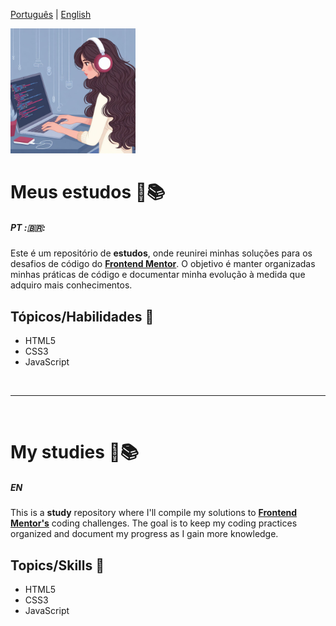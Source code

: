 [Português](#PT) | [English](#en)

<img src="./img-readme/img.jpg" width=200px>

# Meus estudos 📝📚

##### PT :🇧🇷:

Este é um repositório de <strong>estudos</strong>, onde reunirei minhas soluções para os desafios de código do <strong>[Frontend Mentor](https://www.frontendmentor.io/challenges)</strong>. O objetivo é manter organizadas minhas práticas de código e documentar minha evolução à medida que adquiro mais conhecimentos.

## Tópicos/Habilidades 🚀

- HTML5
- CSS3
- JavaScript

<br>
<hr>
<br>

# My studies 📝📚

##### EN

This is a <strong>study</strong> repository where I'll compile my solutions to <strong>[Frontend Mentor's](https://www.frontendmentor.io/challenges)</strong> coding challenges. The goal is to keep my coding practices organized and document my progress as I gain more knowledge.

## Topics/Skills 🚀

- HTML5 
- CSS3 
- JavaScript 
